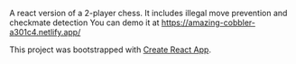A react version of a 2-player chess. It includes illegal move prevention and checkmate detection
You can demo it at 
https://amazing-cobbler-a301c4.netlify.app/

This project was bootstrapped with [Create React App](https://github.com/facebook/create-react-app).


